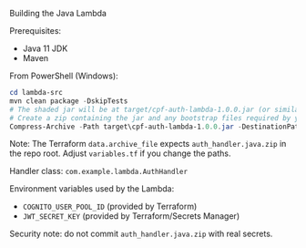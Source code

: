 Building the Java Lambda

Prerequisites:
- Java 11 JDK
- Maven

From PowerShell (Windows):

```powershell
cd lambda-src
mvn clean package -DskipTests
# The shaded jar will be at target/cpf-auth-lambda-1.0.0.jar (or similar)
# Create a zip containing the jar and any bootstrap files required by your handler
Compress-Archive -Path target\cpf-auth-lambda-1.0.0.jar -DestinationPath ..\auth_handler.java.zip -Force
```

Note: The Terraform `data.archive_file` expects `auth_handler.java.zip` in the repo root. Adjust `variables.tf` if you change the paths.

Handler class: `com.example.lambda.AuthHandler`

Environment variables used by the Lambda:
- `COGNITO_USER_POOL_ID` (provided by Terraform)
- `JWT_SECRET_KEY` (provided by Terraform/Secrets Manager)

Security note: do not commit `auth_handler.java.zip` with real secrets.
